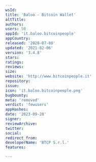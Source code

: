 ```yaml
---
wsId: 
title: 'Baloo - Bitcoin Wallet'
altTitle: 
authors: 
users: 50
appId: 'it.baloo.bitcoinpeople'
appCountry: 
released: '2020-07-08'
updated: '2021-02-06'
version: '3.4.8'
stars: 
ratings: 
reviews: 
size: 
website: 'http://www.bitcoinpeople.it'
repository: 
issue: 
icon: 'it.baloo.bitcoinpeople.png'
bugbounty: 
meta: 'removed'
verdict: 'fewusers'
appHashes: 
date: '2023-09-28'
signer: 
reviewArchive: 
twitter: 
social: 
redirect_from: 
developerName: 'BTCP S.r.l.'
features: 

---
```


